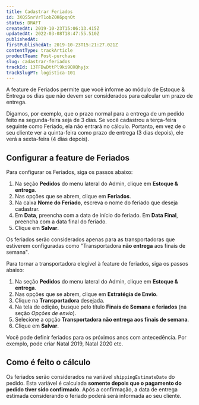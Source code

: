 ```yaml
---
title: Cadastrar Feriados
id: 3XQS5nrVrT1obZ0K6pqnOt
status: DRAFT
createdAt: 2019-10-23T15:06:13.415Z
updatedAt: 2022-03-08T18:47:55.510Z
publishedAt: 
firstPublishedAt: 2019-10-23T15:21:27.021Z
contentType: trackArticle
productTeam: Post-purchase
slug: cadastrar-feriados
trackId: 13TFDwDttPl9ki9OXQhyjx
trackSlugPT: logistica-101
---
```


A feature de Feriados permite que você informe ao módulo de Estoque & Entrega os dias que não devem ser considerados para calcular um prazo de entrega.

Digamos, por exemplo, que o prazo normal para a entrega de um pedido feito na segunda-feira seja de 3 dias. Se você cadastrou a terça-feira seguinte como Feriado, ela não entrará no cálculo. Portanto, em vez de o seu cliente ver a quinta-feira como prazo de entrega (3 dias depois), ele verá a sexta-feira (4 dias depois).

##  Configurar a feature de Feriados

Para configurar os Feriados, siga os passos abaixo:

1. Na seção __Pedidos__ do menu lateral do Admin, clique em __Estoque & entrega__.
2. Nas opções que se abrem, clique em __Feriados__.
3. Na caixa __Nome do Feriado__, escreva o nome do feriado que deseja cadastrar.
4. Em __Data__, preencha com a data de início do feriado. Em __Data Final__, preencha com a data final do feriado.
5. Clique em __Salvar__.

<div class="alert alert-warning">
  Os feriados serão considerados apenas para as transportadoras que estiverem configuradas como "Transportadora	<strong>não entrega</strong> aos finais de semana".
</div>

Para tornar a transportadora elegível à feature de feriados, siga os passos abaixo:

1. Na seção __Pedidos__ do menu lateral do Admin, clique em __Estoque & entrega__.
2. Nas opções que se abrem, clique em __Estratégia de Envio__.
3. Clique na __Transportadora__ desejada.
4. Na tela de edição, busque pelo título __Finais de Semana e feriados__ (na seção _Opções de envio_).
5. Selecione a opção __Transportadora não entrega	aos finais de semana__.
6. Clique em __Salvar__.

<div class="alert alert-info">
Você pode definir feriados para os próximos anos com antecedência. Por exemplo, pode criar Natal 2019, Natal 2020 etc.
</div>

## Como é feito o cálculo

Os feriados serão considerados na variável `shippingEstimateDate` do pedido. Esta variável é calculada __somente depois que o pagamento do pedido tiver sido confirmado__. Após a confirmação, a data de entrega estimada considerando o feriado poderá será informada ao seu cliente.
